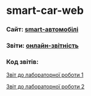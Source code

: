 # smart-car-web

### Сайт: [smart-автомобілі](https://samurai-of-honor.github.io/smart-car-web/src/)
### Звіти: [онлайн-звітність](https://samurai-of-honor.github.io/smart-car-web/src/Report1)
### Код звітів:
[Звіт до лабораторної роботи 1](https://github.com/samurai-of-honor/smart-car-web/blob/main/src/Report1.html)

[Звіт до лабораторної роботи 2](https://github.com/samurai-of-honor/smart-car-web/blob/main/src/Report1.html)
